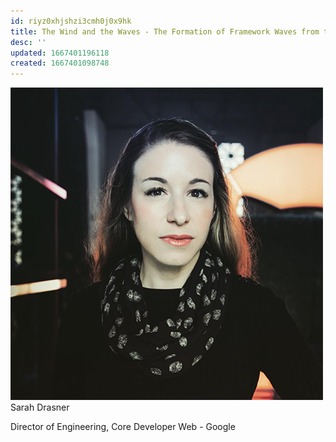```yaml
---
id: riyz0xhjshzi3cmh0j0x9hk
title: The Wind and the Waves - The Formation of Framework Waves from the Epicenter
desc: ''
updated: 1667401196118
created: 1667401098748
---
```


![Sarah Drasner](images/8bc758e1d13bbe23ce0dc38cb7b1a8b8e9686a63bbed445ee07713da8f8592fe.png)  
Sarah Drasner

Director of Engineering, Core Developer Web -
Google

## 